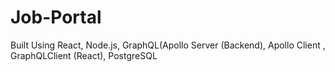 # Job-Portal


Built Using React, Node.js, GraphQL(Apollo Server (Backend), Apollo Client , GraphQLClient (React), PostgreSQL

